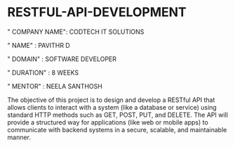 # RESTFUL-API-DEVELOPMENT

" COMPANY NAME": CODTECH IT SOLUTIONS

" NAME" : PAVITHR D

" DOMAIN" : SOFTWARE DEVELOPER

" DURATION" : 8 WEEKS

" MENTOR" : NEELA SANTHOSH

The objective of this project is to design and develop a RESTful API that allows clients to interact with a system (like a database or service) using standard HTTP methods such as GET, POST, PUT, and DELETE. The API will provide a structured way for applications (like web or mobile apps) to communicate with backend systems in a secure, scalable, and maintainable manner.
